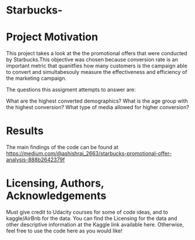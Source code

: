 # Starbucks-

# Project Motivation
This project takes a look at the the promotional offers that were conducted by Starbucks.This objective was chosen because conversion rate is an important metric that quanitfies how many customers is the campaign able to convert and simultabesouly measure the effectiveness and efficiency of the marketing campaign. 

The questions this assigment attempts to answer are:

What are the highest converted demographics?
What is the age group with the highest conversion?
What type of media allowed for higher conversion?

# Results
The main findings of the code can be found at https://medium.com/@ashishraj_2663/starbucks-promotional-offer-analysis-888b2642379f

# Licensing, Authors, Acknowledgements
Must give credit to Udacity courses for some of code ideas, and to kaggle/AirBnb for the data. You can find the Licensing for the data and other descriptive information at the Kaggle link available here. Otherwise, feel free to use the code here as you would like!
